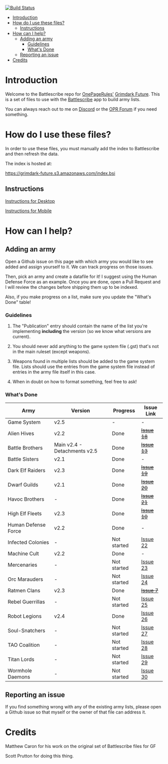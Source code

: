 [![Build Status](https://travis-ci.com/sprutton1/GrimdarkFutureBattlescribe.svg?branch=master)](https://travis-ci.com/sprutton1/GrimdarkFutureBattlescribe)

<!-- TOC -->
- [Introduction](#introduction)
- [How do I use these files?](#how-do-i-use-these-files)
    - [Instructions](#instructions)
- [How can I help?](#how-can-i-help)
    - [Adding an army](#adding-an-army)
        - [Guidelines](#guidelines)
        - [What's Done](#whats-done)
    - [Reporting an issue](#reporting-an-issue)
- [Credits](#credits)
<!-- /TOC -->

# Introduction

Welcome to the Battlescribe repo for [OnePageRules'](https://onepagerules.com/)
[Grimdark Future](https://onepagerules.com/portfolio/grimdark-future/). This is
a set of files to use with the [Battlescribe](https://battlescribe.net/) app to
build army lists.

You can always reach out to me on
[Discord](https://discordapp.com/channels/610199287346888743/610199287346888746)
or the [OPR Forum](http://onepagerules.proboards.com/) if you need something.

# How do I use these files?

In order to use these files, you must manually add the index to Battlescribe and
then refresh the data.

The index is hosted at:

https://grimdark-future.s3.amazonaws.com/index.bsi

## Instructions

[Instructions for Desktop](./desktop.md)

[Instructions for Mobile](./mobile.md)

# How can I help?

## Adding an army

Open a Github issue on this page with which army you would like to see added and
assign yourself to it. We can track progress on those issues.

Then, pick an army and create a datafile for it! I suggest using the Human
Defense Force as an example. Once you are done, open a Pull Request and I will
review the changes before shipping them up to be indexed.

Also, if you make progress on a list, make sure you update the "What's Done"
table!

### Guidelines

1. The "Publication" entry should contain the name of the list you're
   implementing **including** the version (so we know what versions are
   current).

2. You should never add anything to the game system file (.gst) that's not in
   the main ruleset (except weapons).

3. Weapons found in multiple lists should be added to the game system file.
   Lists should use the entries from the game system file instead of entries in
   the army file itself in this case.

4. When in doubt on how to format something, feel free to ask!

### What's Done

| Army | Version | Progress | Issue Link |
|---|---|---|---|
|Game System|v2.5|-|-|
|Alien Hives|v2.2|Done|~~[Issue 18](../../issues/18)~~|
|Battle Brothers|Main v2.4 - Detachments v2.5|Done|~~[Issue 13](../../issues/13)~~|
|Battle Sisters|v2.1|Done|-|
|Dark Elf Raiders|v2.3|Done|~~[Issue 19](../../issues/19)~~|
|Dwarf Guilds|v2.1|Done|~~[Issue 20](../../issues/20)~~|
|Havoc Brothers|-|Done|~~[Issue 21](../../issues/21)~~|
|High Elf Fleets|v2.3|Done|~~[Issue 10](../../issues/10)~~|
|Human Defense Force|v2.2|Done|-|
|Infected Colonies|-|Not started|[Issue 22](../../issues/22)|
|Machine Cult|v2.2|Done|-|
|Mercenaries|-|Not started|[Issue 23](../../issues/23)|
|Orc Marauders|-|Not started|[Issue 24](../../issues/24)|
|Ratmen Clans|v2.3|Done|~~[Issue 7](../../issues/7)~~|
|Rebel Guerrillas|-|Not started|[Issue 25](../../issues/25)|
|Robot Legions|v2.4|Done|[Issue 26](../../issues/26)|
|Soul-Snatchers|-|Not started|[Issue 27](../../issues/27)|
|TAO Coalition|-|Not started|[Issue 28](../../issues/28)|
|Titan Lords|-|Not started|[Issue 29](../../issues/29)|
|Wormhole Daemons|-|Not started|[Issue 30](../../issues/30)|



## Reporting an issue

If you find something wrong with any of the existing army lists, please open a
Github issue so that myself or the owner of that file can address it.

# Credits

Matthew Caron for his work on the original set of Battlescribe files for GF

Scott Prutton for doing this thing.


